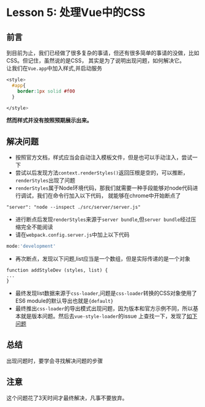 # Lesson 5: 处理Vue中的CSS

## 前言
到目前为止，我们已经做了很多复杂的事请，但还有很多简单的事请的没做，比如CSS。但记住，虽然说的是CSS，
其实是为了说明出现问题，如何解决它。  
让我们在`Vue.app`中加入样式,并启动服务
```css
<style>
  #app{
    border:1px solid #f00
  }

</style>
```
**然而样式并没有按照预期展示出来。**
## 解决问题
- 按照官方文档，样式应当会自动注入模板文件，但是也可以手动注入，尝试一下
- 尝试以后发现方法`context.renderStyles()`返回压根是空的，可以推断，`renderStyles`出现了问题
- `renderStyles`属于Node环境代码，那我们就需要一种手段能够对node代码进行调试，我们在命令行加入以下代码，
就能够在chrome中开始断点了
```
"server": "node --inspect ./src/server/server.js"
```
- 进行断点后发现`renderStyles`来源于`server bundle`,但`server bundle`经过压缩完全不能阅读
- 请在`webpack.config.server.js`中加上以下代码
```javascript
mode:'development'
```
- 再次断点，发现以下问题,list应当是一个数组，但是实际传递的是一个对象
```
function addStyleDev (styles, list) {
...
}
```
- 最终发现list数据来源于`css-loader`,问题是`css-loader`转换的CSS对象使用了ES6 module的默认导出也就是`{default}`
- 最终推出`css-loader`的导出模式出现问题，因为版本和官方示例不同，所以基本就是版本问题。然后去`vue-style-loader`的issue
上查找一下，发现了[如下问题](https://github.com/vuejs/vue-style-loader/issues/46)

## 总结
出现问题时，要学会寻找解决问题的步骤

## 注意
这个问题花了3天时间才最终解决，凡事不要放弃。



